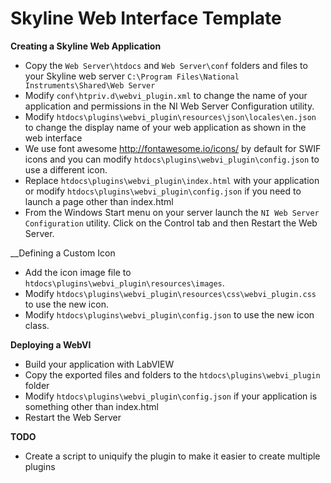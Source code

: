 # Skyline Web Interface Template

__Creating a Skyline Web Application__

* Copy the `Web Server\htdocs` and `Web Server\conf` folders and files to your Skyline web server `C:\Program Files\National Instruments\Shared\Web Server`
* Modify `conf\htpriv.d\webvi_plugin.xml` to change the name of your application and permissions in the NI Web Server Configuration utility.
* Modify `htdocs\plugins\webvi_plugin\resources\json\locales\en.json` to change the display name of your web application as shown in the web interface
* We use font awesome <http://fontawesome.io/icons/> by default for SWIF icons and you can modify `htdocs\plugins\webvi_plugin\config.json` to use a different icon.
* Replace `htdocs\plugins\webvi_plugin\index.html` with your application or modify `htdocs\plugins\webvi_plugin\config.json` if you need to launch a page other than index.html
* From the Windows Start menu on your server launch the `NI Web Server Configuration` utility.  Click on the Control tab and then Restart the Web Server.

__Defining a Custom Icon

* Add the icon image file to `htdocs\plugins\webvi_plugin\resources\images`.
* Modify `htdocs\plugins\webvi_plugin\resources\css\webvi_plugin.css` to use the new icon.
* Modify `htdocs\plugins\webvi_plugin\config.json` to use the new icon class.

__Deploying a WebVI__

* Build your application with LabVIEW
* Copy the exported files and folders to the `htdocs\plugins\webvi_plugin` folder
* Modify `htdocs\plugins\webvi_plugin\config.json` if your application is something other than index.html
* Restart the Web Server


__TODO__

* Create a script to uniquify the plugin to make it easier to create multiple plugins
